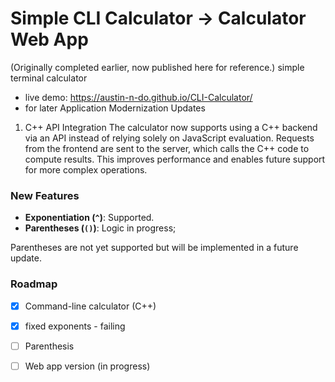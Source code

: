 # Simple CLI Calculator -> Calculator Web App
(Originally completed earlier, now published here for reference.)
simple terminal calculator 
 - live demo: https://austin-n-do.github.io/CLI-Calculator/
- for later Application Modernization
Updates
1. C++ API Integration
The calculator now supports using a C++ backend via an API instead of relying solely on JavaScript evaluation.
Requests from the frontend are sent to the server, which calls the C++ code to compute results.
This improves performance and enables future support for more complex operations.
### New Features
- **Exponentiation (`^`)**: Supported.
- **Parentheses (`()`)**: Logic in progress;

Parentheses are not yet supported but will be implemented in a future update.
### Roadmap
- [x] Command-line calculator (C++)
- [x] fixed exponents - failing
- [ ] Parenthesis 
- [ ] Web app version (in progress)


